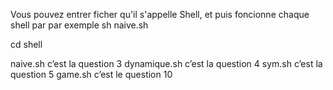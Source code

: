 Vous pouvez entrer ficher qu'il s'appelle Shell, et puis foncionne chaque shell
par par exemple sh naive.sh 


cd shell

naive.sh c’est la question 3
dynamique.sh c’est la question 4
sym.sh c’est la question 5 
game.sh c’est le question 10 